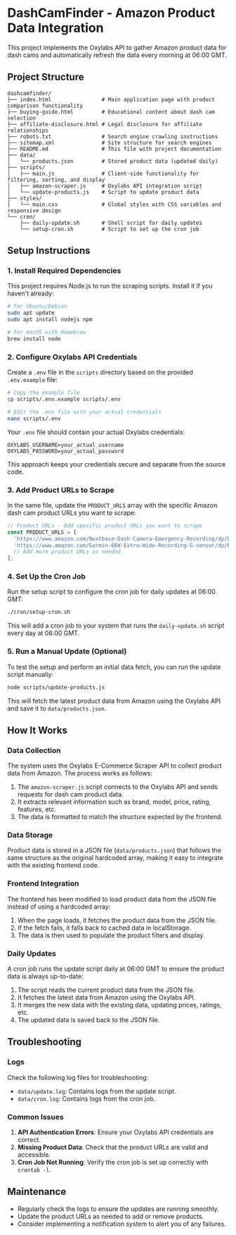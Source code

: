 # DashCamFinder - Amazon Product Data Integration

This project implements the Oxylabs API to gather Amazon product data for dash cams and automatically refresh the data every morning at 06:00 GMT.

## Project Structure

```
dashcamfinder/
├── index.html                # Main application page with product comparison functionality
├── buying-guide.html         # Educational content about dash cam selection
├── affiliate-disclosure.html # Legal disclosure for affiliate relationships
├── robots.txt                # Search engine crawling instructions
├── sitemap.xml               # Site structure for search engines
├── README.md                 # This file with project documentation
├── data/
│   └── products.json         # Stored product data (updated daily)
├── scripts/
│   ├── main.js               # Client-side functionality for filtering, sorting, and display
│   ├── amazon-scraper.js     # Oxylabs API integration script
│   └── update-products.js    # Script to update product data
├── styles/
│   └── main.css              # Global styles with CSS variables and responsive design
└── cron/
    ├── daily-update.sh       # Shell script for daily updates
    └── setup-cron.sh         # Script to set up the cron job
```

## Setup Instructions

### 1. Install Required Dependencies

This project requires Node.js to run the scraping scripts. Install it if you haven't already:

```bash
# For Ubuntu/Debian
sudo apt update
sudo apt install nodejs npm

# For macOS with Homebrew
brew install node
```

### 2. Configure Oxylabs API Credentials

Create a `.env` file in the `scripts` directory based on the provided `.env.example` file:

```bash
# Copy the example file
cp scripts/.env.example scripts/.env

# Edit the .env file with your actual credentials
nano scripts/.env
```

Your `.env` file should contain your actual Oxylabs credentials:

```
OXYLABS_USERNAME=your_actual_username
OXYLABS_PASSWORD=your_actual_password
```

This approach keeps your credentials secure and separate from the source code.

### 3. Add Product URLs to Scrape

In the same file, update the `PRODUCT_URLS` array with the specific Amazon dash cam product URLs you want to scrape:

```javascript
// Product URLs - Add specific product URLs you want to scrape
const PRODUCT_URLS = [
  'https://www.amazon.com/Nextbase-Dash-Camera-Emergency-Recording/dp/B07PV1M3YF/',
  'https://www.amazon.com/Garmin-66W-Extra-Wide-Recording-G-sensor/dp/B07R638L8N/',
  // Add more product URLs as needed
];
```

### 4. Set Up the Cron Job

Run the setup script to configure the cron job for daily updates at 06:00 GMT:

```bash
./cron/setup-cron.sh
```

This will add a cron job to your system that runs the `daily-update.sh` script every day at 06:00 GMT.

### 5. Run a Manual Update (Optional)

To test the setup and perform an initial data fetch, you can run the update script manually:

```bash
node scripts/update-products.js
```

This will fetch the latest product data from Amazon using the Oxylabs API and save it to `data/products.json`.

## How It Works

### Data Collection

The system uses the Oxylabs E-Commerce Scraper API to collect product data from Amazon. The process works as follows:

1. The `amazon-scraper.js` script connects to the Oxylabs API and sends requests for dash cam product data.
2. It extracts relevant information such as brand, model, price, rating, features, etc.
3. The data is formatted to match the structure expected by the frontend.

### Data Storage

Product data is stored in a JSON file (`data/products.json`) that follows the same structure as the original hardcoded array, making it easy to integrate with the existing frontend code.

### Frontend Integration

The frontend has been modified to load product data from the JSON file instead of using a hardcoded array:

1. When the page loads, it fetches the product data from the JSON file.
2. If the fetch fails, it falls back to cached data in localStorage.
3. The data is then used to populate the product filters and display.

### Daily Updates

A cron job runs the update script daily at 06:00 GMT to ensure the product data is always up-to-date:

1. The script reads the current product data from the JSON file.
2. It fetches the latest data from Amazon using the Oxylabs API.
3. It merges the new data with the existing data, updating prices, ratings, etc.
4. The updated data is saved back to the JSON file.

## Troubleshooting

### Logs

Check the following log files for troubleshooting:

- `data/update.log`: Contains logs from the update script.
- `data/cron.log`: Contains logs from the cron job.

### Common Issues

1. **API Authentication Errors**: Ensure your Oxylabs API credentials are correct.
2. **Missing Product Data**: Check that the product URLs are valid and accessible.
3. **Cron Job Not Running**: Verify the cron job is set up correctly with `crontab -l`.

## Maintenance

- Regularly check the logs to ensure the updates are running smoothly.
- Update the product URLs as needed to add or remove products.
- Consider implementing a notification system to alert you of any failures.
